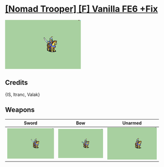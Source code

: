 # [\[Nomad Trooper\] \[F\] Vanilla FE6 +Fix](./)

<img src="./1.%20Sword/Sword_000.png" alt="[Nomad Trooper] [F] Vanilla FE6 +Fix standing" />

## Credits

{IS, ltranc, Valak}

## Weapons


|Sword |Bow |Unarmed |
|  :---: | :---: | :---: |
| <img alt="Sword animation" src="./1.%20Sword/Sword.gif" /> | <img alt="Bow animation" src="./5.%20Bow%20(Vanilla%20+Fix)/Bow.gif" /> | <img alt="Unarmed animation" src="./8.%20Unarmed/Unarmed.gif" /> |
